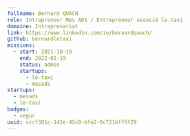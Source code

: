 ```yaml
---
fullname: Bernard QUACH
role: Intrapreneur Mes ADS / Entrepreneur associé le.taxi
domaine: Intraprenariat
link: https://www.linkedin.com/in/bernardquach/
github: bernardletaxi
missions:
  - start: 2021-10-19
    end: 2022-01-19
    status: admin
    startups:
      - le-taxi
      - mesads
startups:
  - mesads
  - le-taxi
badges:
  - segur
uuid: cccf381c-142e-45c0-bfa2-0c721bff5f29
---
```

